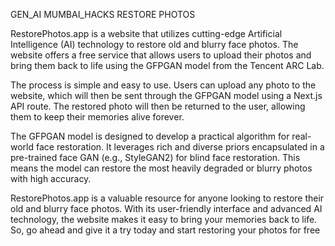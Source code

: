 GEN_AI MUMBAI_HACKS RESTORE PHOTOS

RestorePhotos.app is a website that utilizes cutting-edge Artificial Intelligence (AI) technology to restore old and blurry face photos. The website offers a free service that allows users to upload their photos and bring them back to life using the GFPGAN model from the Tencent ARC Lab.

The process is simple and easy to use. Users can upload any photo to the website, which will then be sent through the GFPGAN model using a Next.js API route. The restored photo will then be returned to the user, allowing them to keep their memories alive forever.

The GFPGAN model is designed to develop a practical algorithm for real-world face restoration. It leverages rich and diverse priors encapsulated in a pre-trained face GAN (e.g., StyleGAN2) for blind face restoration. This means the model can restore the most heavily degraded or blurry photos with high accuracy.

RestorePhotos.app is a valuable resource for anyone looking to restore their old and blurry face photos. With its user-friendly interface and advanced AI technology, the website makes it easy to bring your memories back to life. So, go ahead and give it a try today and start restoring your photos for free


